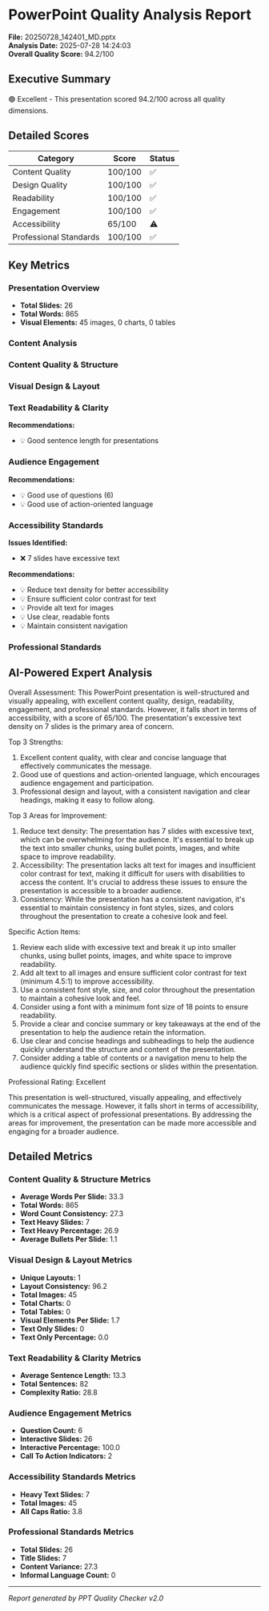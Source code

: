 # PowerPoint Quality Analysis Report

**File:** 20250728_142401_MD.pptx  
**Analysis Date:** 2025-07-28 14:24:03  
**Overall Quality Score:** 94.2/100

## Executive Summary

🟢 Excellent - This presentation scored 94.2/100 across all quality dimensions.

## Detailed Scores

| Category | Score | Status |
|----------|-------|--------|
| Content Quality | 100/100 | ✅ |
| Design Quality | 100/100 | ✅ |
| Readability | 100/100 | ✅ |
| Engagement | 100/100 | ✅ |
| Accessibility | 65/100 | ⚠️ |
| Professional Standards | 100/100 | ✅ |

## Key Metrics

### Presentation Overview
- **Total Slides:** 26
- **Total Words:** 865
- **Visual Elements:** 45 images, 0 charts, 0 tables

### Content Analysis

### Content Quality & Structure


### Visual Design & Layout


### Text Readability & Clarity

**Recommendations:**
- 💡 Good sentence length for presentations


### Audience Engagement

**Recommendations:**
- 💡 Good use of questions (6)
- 💡 Good use of action-oriented language


### Accessibility Standards

**Issues Identified:**
- ❌ 7 slides have excessive text

**Recommendations:**
- 💡 Reduce text density for better accessibility
- 💡 Ensure sufficient color contrast for text
- 💡 Provide alt text for images
- 💡 Use clear, readable fonts
- 💡 Maintain consistent navigation


### Professional Standards


## AI-Powered Expert Analysis

Overall Assessment:
This PowerPoint presentation is well-structured and visually appealing, with excellent content quality, design, readability, engagement, and professional standards. However, it falls short in terms of accessibility, with a score of 65/100. The presentation's excessive text density on 7 slides is the primary area of concern.

Top 3 Strengths:

1. Excellent content quality, with clear and concise language that effectively communicates the message.
2. Good use of questions and action-oriented language, which encourages audience engagement and participation.
3. Professional design and layout, with a consistent navigation and clear headings, making it easy to follow along.

Top 3 Areas for Improvement:

1. Reduce text density: The presentation has 7 slides with excessive text, which can be overwhelming for the audience. It's essential to break up the text into smaller chunks, using bullet points, images, and white space to improve readability.
2. Accessibility: The presentation lacks alt text for images and insufficient color contrast for text, making it difficult for users with disabilities to access the content. It's crucial to address these issues to ensure the presentation is accessible to a broader audience.
3. Consistency: While the presentation has a consistent navigation, it's essential to maintain consistency in font styles, sizes, and colors throughout the presentation to create a cohesive look and feel.

Specific Action Items:

1. Review each slide with excessive text and break it up into smaller chunks, using bullet points, images, and white space to improve readability.
2. Add alt text to all images and ensure sufficient color contrast for text (minimum 4.5:1) to improve accessibility.
3. Use a consistent font style, size, and color throughout the presentation to maintain a cohesive look and feel.
4. Consider using a font with a minimum font size of 18 points to ensure readability.
5. Provide a clear and concise summary or key takeaways at the end of the presentation to help the audience retain the information.
6. Use clear and concise headings and subheadings to help the audience quickly understand the structure and content of the presentation.
7. Consider adding a table of contents or a navigation menu to help the audience quickly find specific sections or slides within the presentation.

Professional Rating: Excellent

This presentation is well-structured, visually appealing, and effectively communicates the message. However, it falls short in terms of accessibility, which is a critical aspect of professional presentations. By addressing the areas for improvement, the presentation can be made more accessible and engaging for a broader audience.

## Detailed Metrics

### Content Quality & Structure Metrics

- **Average Words Per Slide:** 33.3
- **Total Words:** 865
- **Word Count Consistency:** 27.3
- **Text Heavy Slides:** 7
- **Text Heavy Percentage:** 26.9
- **Average Bullets Per Slide:** 1.1

### Visual Design & Layout Metrics

- **Unique Layouts:** 1
- **Layout Consistency:** 96.2
- **Total Images:** 45
- **Total Charts:** 0
- **Total Tables:** 0
- **Visual Elements Per Slide:** 1.7
- **Text Only Slides:** 0
- **Text Only Percentage:** 0.0

### Text Readability & Clarity Metrics

- **Average Sentence Length:** 13.3
- **Total Sentences:** 82
- **Complexity Ratio:** 28.8

### Audience Engagement Metrics

- **Question Count:** 6
- **Interactive Slides:** 26
- **Interactive Percentage:** 100.0
- **Call To Action Indicators:** 2

### Accessibility Standards Metrics

- **Heavy Text Slides:** 7
- **Total Images:** 45
- **All Caps Ratio:** 3.8

### Professional Standards Metrics

- **Total Slides:** 26
- **Title Slides:** 7
- **Content Variance:** 27.3
- **Informal Language Count:** 0


---
*Report generated by PPT Quality Checker v2.0*